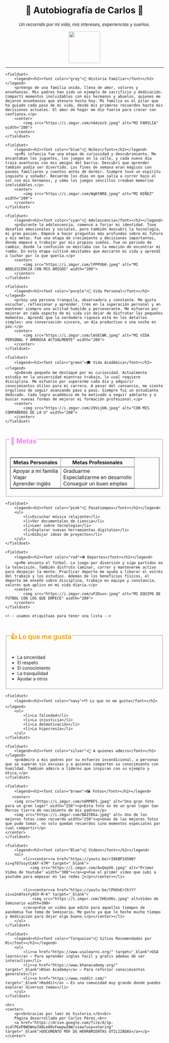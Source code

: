 <!-- Pagina creada por Carlos Pérez para mi autobiografia -->
<!DOCTYPE html>
<html lang="es">
<head>
    <meta charset="UTF-8">
    <title>Autobiografía de Carlos Perez</title>
</head>
<body>
<!-- empezamos poniendo la infomacion basica -->
    <center>
        <h1> 🌟 Autobiografía de Carlos 🌟</h1>
        <p><i>Un recorrido por mi vida, mis intereses, experiencias y sueños.</i></p>
        <img src="https://i.imgur.com/hxNs0Uj.jpeg" width="100">
    </center>
    <hr>

    <fieldset>
        <legend><h2><font color="grey">📖 Historia Familiar</font></h2></legend>
        <p>Vengo de una familia unida, llena de amor, valores y enseñanzas. Mis padres han sido un ejemplo de sacrificio y dedicación. Compartí momentos inolvidables con mis hermanos y abuelos, quienes me dejaron enseñanzas que atesoro hasta hoy. Mi familia es el pilar que ha guiado cada paso de mi vida, desde mis primeros recuerdos hasta mis decisiones actuales. El amor de hogar me dio fuerza para crecer con confianza.</p>
        <center>
            <img src="https://i.imgur.com/nA4zezX.jpeg" alt="MI FAMILIA" width="200">
        </center>
    </fieldset>

    <fieldset>
        <legend><h2><font color="blue">👶 Niñez</font></h2></legend>
        <p>Mi infancia fue una etapa de curiosidad y descubrimiento. Me encantaban los juguetes, los juegos en la calle, y cada nuevo día traía aventuras con mis amigos del barrio. Descubrí que aprender también podía ser divertido. Los fines de semana eran mágicos con paseos familiares y cuentos antes de dormir. Siempre tuve un espíritu inquieto y soñador. Recuerdo los días en que salía a correr bajo el sol con mis hermanos, y cómo los juegos sencillos creaban memorias inolvidables.</p>
        <center>
            <img src="https://i.imgur.com/WgKtNR8.jpeg" alt="MI NIÑEZ" width="200">
        </center>
    </fieldset>

<!-- utilizamos font para el color aunque hay diferentes maneras de trabajarlo -->
    <fieldset>
        <legend><h2><font color="cyan">🧒 Adolescencia</font></h2></legend>
        <p>Durante la adolescencia, comencé a forjar mi identidad. Tuve desafíos emocionales y sociales, pero también descubrí la tecnología, mi gran pasión. Empecé a hacer preguntas más profundas sobre mi futuro y mis metas. Fue una etapa de crecimiento y decisiones importantes, donde empecé a trabajar por mis propios sueños. Fue un periodo de cambio, donde la confusión se mezclaba con la emoción de encontrar mi rumbo. En esta etapa cultivé amistades que marcaron mi vida y aprendí a luchar por lo que quería.</p>
        <center>
            <img src="https://i.imgur.com/lPPPUb0.jpeg" alt="MI ADOLESCENCIA CON MIS AMIGOS" width="200">
        </center>
    </fieldset>

    <fieldset>
        <legend><h2><font color="purple">🙂 Vida Personal</font></h2></legend>
        <p>Soy una persona tranquila, observadora y constante. Me gusta escuchar, reflexionar y aprender. Creo en la superación personal y en mantener siempre una actitud humilde y perseverante. Me esfuerzo por mejorar en cada aspecto de mi vida sin dejar de disfrutar los pequeños momentos. Aprendí que la verdadera riqueza está en los detalles simples: una conversación sincera, un día productivo o una noche en paz.</p>
        <center>
            <img src="https://i.imgur.com/lmSECWK.jpeg" alt="MI VIDA PERSONAL Y AMOROSA ACTUALMENTE" width="200">
        </center>
    </fieldset>

    <fieldset>
        <legend><h2><font color="green">🎓 Vida Académica</font></h2></legend>
        <p>Desde pequeño me destaqué por mi curiosidad. Actualmente estudio en la universidad mientras trabajo, lo cual requiere disciplina. Me esfuerzo por superarme cada día y adquirir conocimientos útiles para mi carrera. A pesar del cansancio, me siento orgulloso de seguir avanzando paso a paso. Siempre fui un estudiante dedicado. Cada logro académico me ha motivado a seguir adelante y a buscar nuevas formas de mejorar mi formación profesional.</p>
        <center>
            <img src="https://i.imgur.com/29VsjbN.jpeg" alt="CON MIS COMPAÑEROS DE LA U" width="200">
        </center>
    </fieldset>

<!-- aqui seguimos con algo más cosas de mi vida personal pero a simples rasgos-->
  <fieldset>
        <legend><h2><font color="violet">🎯 Metas</font></h2></legend>
        <table border="1" cellpadding="6" cellspacing="0">
            <tr>
                <th>Metas Personales</th>
                <th>Metas Profesionales</th>
            </tr>
            <tr>
                <td>Apoyar a mi familia<br>Viajar<br>Aprender inglés</td>
                <td>Graduarme<br>Especializarme en desarrollo<br>Conseguir un buen empleo</td>
            </tr>
        </table>
    </fieldset>

    <fieldset>
        <legend><h2><font color="pink">🎨 Pasatiempos</font></h2></legend>
        <ul>
            <li>Escuchar música relajante</li>
            <li>Ver documentales de ciencia</li>
            <li>Leer sobre tecnología</li>
            <li>Explorar nuevas herramientas digitales</li>
            <li>Dibujar ideas de proyectos</li>
        </ul>
    </fieldset>

    <fieldset>
        <legend><h2><font color="red">⚽ Deportes</font></h2></legend>
        <p>Me encanta el fútbol. Lo juego por diversión y sigo partidos en la televisión. También disfruto caminar, correr y mantenerme activo para despejar la mente. Practicar deporte me ayuda a liberar el estrés del trabajo y los estudios. Además de los beneficios físicos, el deporte me enseñó sobre disciplina, trabajo en equipo y constancia, valores que aplico en mi vida diaria.</p>
        <center>
            <img src="https://i.imgur.com/uF2Duxn.jpeg" alt="MI EQUIPO DE FUTBOL CON LOS QUE EMPECE" width="200">
        </center>
    </fieldset>

    <!-- usamos etiquitaas para tener una lista -->

 <fieldset>
        <legend><h2><font color="orange">👍 Lo que me gusta</font></h2></legend>
        <ul>
            <li>La sinceridad</li>
            <li>El respeto</li>
            <li>El conocimiento</li>
            <li>La tranquilidad</li>
            <li>Ayudar a otros</li>
        </ul>
    </fieldset>

    <fieldset>
        <legend><h2><font color="navy">👎 Lo que no me gusta</font></h2></legend>
        <ul>
            <li>La falsedad</li>
            <li>La injusticia</li>
            <li>La desmotivación</li>
            <li>La hipocresía</li>
        </ul>
    </fieldset>

    <fieldset>
        <legend><h2><font color="silver">🌟 A quienes admiro</font></h2></legend>
        <p>Admiro a mis padres por su esfuerzo incondicional, a personas que se superan sin excusas y a quienes comparten su conocimiento con humildad. También admiro a líderes que inspiran con su ejemplo y ética.</p>
    </fieldset>

<!-- ponemos las imagenes a simple vista las subimos a internet para que se muestren de mejor manera -->
    <fieldset>
        <legend><h2><font color="brown">🖼️ Fotos</font></h2></legend>
       <center> 
        <img src="https://i.imgur.com/nGMPBFS.jpeg" alt="Una gran foto para un gran lugar" width="250"><p>Esta foto es de un gran lugar San Marcos tierra de nacimiento de mis padres</p>
        <img src="https://i.imgur.com/BAZtDka.jpeg" alt= Uno de los mejores fotos como recuerdo width="250"><p>Unas de las mejores fotos que pude tomar, no solo quedan recuerdos sino momentos especiales por cual compartir</p>
    </center>
    </fieldset>

<!-- ponemos capturas de pantalla con links directos para verlos -->
    <fieldset>
        <legend><h2><font color="Blue">🎥 Videos</font></h2></legend>
        <ul>
            <li><center><a href="https://youtu.be/rI0kBFS45N0?si=gf87osytCAAf-k7M" target="_blank">
               <img src="https://i.imgur.com/AvQepV6.jpeg" alt="Primer Video de Youtube" width="300"></a><p>Fue el primer video que subi a youtube para empezar en las redes 🤩</p></center></li>


            <li><center><a href="https://youtu.be/lPbOnErCktY?si=x2nAfesYy85V-M-K" target="_blank">
                <img src="https://i.imgur.com/IHEoU6s.jpeg" alt=Video de Seminario width=300>
            </a><p>Fue un video que edite para aquellos tiempos de pandemia fue tema de Seminario, Me gusto ya que le heche mucho tiempo y dedicacion para dejar algo bueno.</p></center></li>
        </ul>
    </fieldset>

<!-- agregamos paginas para ver con links agregados a las palabras -->
    <fieldset>
        <legend><h2><font color="Turquoise">🔗 Sitios Recomendados por Mi</font></h2></legend>
        <ul>
            <li><a href="https://www.usalearns.org/" target="_blank">USA learns</a> – Para aprender ingles facil y gratis ademas de ser interactivo</li>
            <li><a href="https://www.khanacademy.org/" target="_blank">Khan Academy</a> – Para reforzar conocimientos generales</li>
            <li><a href="https://www.reddit.com/" target="_blank">Reddit</a> – Es una comunidad muy grande donde puedes explorar diversos temas</li>
        </ul>
    </fieldset>

    <hr>
    <center>
        <p><b>Gracias por leer mi historia.</b><br>
        Página desarrollada por Carlos Pérez.<br>
        <a href="https://drive.google.com/file/d/1p-sL4lPEeP8W5WnwTA8Le80vFwwpwZAW/view?usp=sharing" target="_blank">DOCUMENTO PDF DE HERRAMIENTAS UTILIZADAS</a></p>
    </center>


</body>
</html> 
